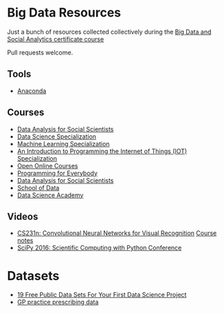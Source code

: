 # Big Data Resources

Just a bunch of resources collected collectively during the [Big Data and Social Analytics certificate course](http://www.getsmarter.co.za/courses/mit-big-data-and-social-analytics-certificate-course)

Pull requests welcome.

## Tools

- [Anaconda](https://www.continuum.io/downloads)

## Courses

- [Data Analysis for Social Scientists](https://www.edx.org/course/data-analysis-social-scientists-mitx-14-310x)
- [Data Science Specialization](https://www.coursera.org/specializations/jhu-data-science)
- [Machine Learning Specialization](https://www.coursera.org/specializations/machine-learning)
- [An Introduction to Programming the Internet of Things (IOT) Specialization](https://www.coursera.org/specializations/iot)
- [Open Online Courses](https://www.povertyactionlab.org/training/online-courses)
- [Programming for Everybody](http://open.umich.edu/education/si/coursera-programming-everybody/winter2014/materials.html)
- [Data Analysis for Social Scientists](https://www.edx.org/course/data-analysis-social-scientists-mitx-14-310x)
- [School of Data](http://schoolofdata.org)
- [Data Science Academy](http://datascienceacademy.com)

## Videos

- [CS231n: Convolutional Neural Networks for Visual Recognition](https://www.youtube.com/watch?v=g-PvXUjD6qg&list=PLlJy-eBtNFt6EuMxFYRiNRS07MCWN5UIA) [Course notes](http://cs231n.github.io)
- [SciPy 2016: Scientific Computing with Python Conference](https://www.youtube.com/playlist?list=PLYx7XA2nY5Gf37zYZMw6OqGFRPjB1jCy6)

# Datasets

- [19 Free Public Data Sets For Your First Data Science Project](https://www.springboard.com/blog/free-public-data-sets-data-science-project/)
- [GP practice prescribing data](https://data.gov.uk/dataset/prescribing-by-gp-practice-presentation-level)
